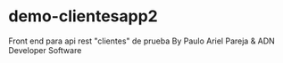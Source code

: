 # demo-clientesapp2
Front end para api rest "clientes" de prueba
By Paulo Ariel Pareja & ADN Developer Software
